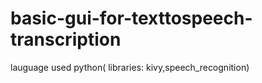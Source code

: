 # basic-gui-for-texttospeech-transcription
lauguage used python( libraries: kivy,speech_recognition)
